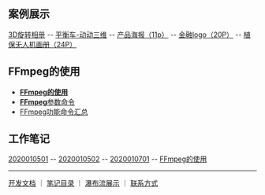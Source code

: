 
## 案例展示

[3D旋转相册](文章/3D旋转.markdown)
-- [平衡车-动动三维](文章/平衡车-动动三维.markdown)
-- [产品海报（11p）](文章/产品海报[11p].markdown)
-- [金融logo（20P）](文章/金融logo[20P].markdown)
-- [植保无人机画册（24P）](文章/植保无人机画册[24P].markdown)

## FFmpeg的使用

- [**FFmpeg的使用**](文章/FFmpeg的使用.markdown)
- [**FFmpeg**参数命令](文章/FFmpeg参数命令.markdown)
- [FFmpeg功能命令汇总](文章/FFmpeg功能命令汇总.markdown)


## 工作笔记

[2020010501](文章/2020010501.markdown)
-- [2020010502](文章/2020010502.markdown)
-- [2020010701](文章/20200107.markdown)
-- [FFmpeg的使用](文章/FFmpeg的使用.markdown)




------
[开发文档](https://guides.github.com/features/mastering-markdown/)  ｜  [笔记目录](笔记目录.markdown) ｜ [瀑布流展示](瀑布流.md) ｜ [联系方式](2111index.md)

